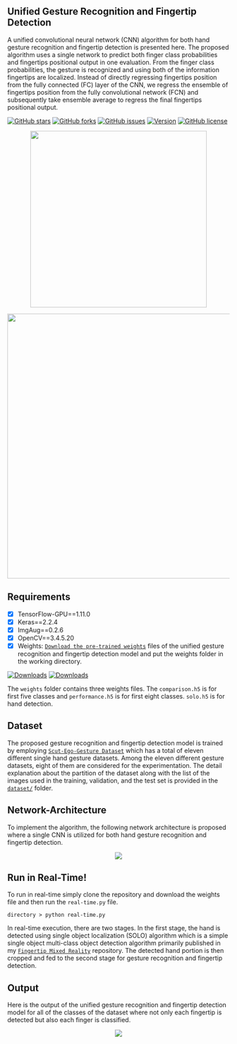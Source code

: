 ## Unified Gesture Recognition and Fingertip Detection
A unified convolutional neural network (CNN) algorithm for both hand gesture recognition and fingertip detection is
presented here. The proposed algorithm uses a single network to predict both finger class probabilities and fingertips positional 
output in one evaluation. From the finger class probabilities, the gesture is recognized and using both of the
information fingertips are localized. Instead of directly regressing fingertips position from the fully connected (FC) layer of the 
CNN, we regress the ensemble of fingertips position from the fully convolutional network (FCN) and subsequently take ensemble 
average to regress the final fingertips positional output.

[![GitHub stars](https://img.shields.io/github/stars/MahmudulAlam/Unified-Gesture-and-Fingertip-Detection)](https://github.com/MahmudulAlam/Unified-Gesture-and-Fingertip-Detection/stargazers)
[![GitHub forks](https://img.shields.io/github/forks/MahmudulAlam/Unified-Gesture-and-Fingertip-Detection)](https://github.com/MahmudulAlam/Unified-Gesture-and-Fingertip-Detection/network)
[![GitHub issues](https://img.shields.io/github/issues/MahmudulAlam/Unified-Gesture-and-Fingertip-Detection)](https://github.com/MahmudulAlam/Unified-Gesture-and-Fingertip-Detection/issues)
[![Version](https://img.shields.io/badge/version-1.0-orange.svg?longCache=true&style=flat)](https://github.com/MahmudulAlam/Fingertip-Mixed-Reality)
[![GitHub license](https://img.shields.io/github/license/MahmudulAlam/Unified-Gesture-and-Fingertip-Detection)](https://github.com/MahmudulAlam/Unified-Gesture-and-Fingertip-Detection/blob/master/LICENSE)

<p align="center">
  <img src="data/unified.gif" width="400">
</p>

<p align="center">
  <img src="https://user-images.githubusercontent.com/37298971/72676259-5f45eb80-3ab9-11ea-96d7-436f160a4b84.png" width="600">
</p>

## Requirements
- [x] TensorFlow-GPU==1.11.0
- [x] Keras==2.2.4
- [x] ImgAug==0.2.6
- [x] OpenCV==3.4.5.20
- [x] Weights: [```Download the pre-trained weights```](https://mega.nz/#F!y9dBAKiK!gDd8AZCax2IIUGo4W4ixUw) files of the unified gesture recognition and fingertip detection model and put the weights folder in the working directory.

[![Downloads](https://img.shields.io/badge/download-weights-green.svg?style=popout-flat&logo=mega)](https://mega.nz/#F!y9dBAKiK!gDd8AZCax2IIUGo4W4ixUw)
[![Downloads](https://img.shields.io/badge/download-weights-blue.svg?style=popout-flat&logo=dropbox)](https://www.dropbox.com/s/bqrzxcrt2x0mitr/weights.zip?dl=0)

The ```weights``` folder contains three weights files. The ```comparison.h5``` is for first five classes and ```performance.h5``` 
is for first eight classes. ```solo.h5``` is for hand detection.

## Dataset
The proposed gesture recognition and fingertip detection model is trained by employing [```Scut-Ego-Gesture Dataset```](http://www.hcii-lab.net/data/SCUTEgoGesture/index.htm) which has a total of eleven different
single hand gesture datasets. Among the eleven different gesture datasets, eight of them are considered for the experimentation. 
The detail explanation about the partition of the dataset along with the list of the images used in the training, validation, and 
the test set is provided in the 
[```dataset/```](https://github.com/MahmudulAlam/Unified-Gesture-and-Fingertip-Detection/tree/master/dataset#dataset-description) 
folder.

## Network-Architecture 
To implement the algorithm, the following network architecture is proposed where a single CNN is utilized for both hand gesture recognition and fingertip detection. 

<p align="center">
  <img src="https://user-images.githubusercontent.com/37298971/60171959-82fbc880-982d-11e9-8c66-ee0109c5368d.jpg">
</p>

## Run in Real-Time!
To run in real-time simply clone the repository and download the weights file and then run the ```real-time.py``` file. 
```
directory > python real-time.py
```
In real-time execution, there are two stages. In the first stage, the hand is detected using single object localization (SOLO) algorithm 
which is a simple single object multi-class object detection algorithm primarily published in my [```Fingertip Mixed Reality```](https://github.com/MahmudulAlam/Fingertip-Mixed-Reality) repository. The detected hand portion is then cropped and fed to the second stage for gesture recognition and fingertip detection. 

## Output
Here is the output of the unified gesture recognition and fingertip detection model for all of the classes of the dataset where 
not only each fingertip is detected but also each finger is classified.

<p align="center">
  <img src="https://user-images.githubusercontent.com/37298971/60171964-85f6b900-982d-11e9-8f20-af40be2172f8.jpg">
</p>
